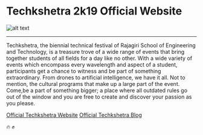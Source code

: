# Techkshetra 2k19 Official Website
[logo]: https://blog.techkshetra.tech/static/5fc5e75e80384f62900eb411ed04eee6/f9142/article-image-2.webp "Techkshetra 2k19"
![alt text][logo]


---

Techkshetra, the biennial technical festival of Rajagiri School of Engineering and Technology, is a  treasure trove of a wide range of events that bring together students of all fields for a day like no other. With a wide variety of events which encompass every wavelength and aspect of a student, participants get a chance to witness and be part of something extraordinary. From drones to artificial intelligence, we have it all. Not to mention, the cultural programs that make up a large part of the event. Come,be a part of something bigger; a place where all outdated rules go out of the window and you are free to create and discover your passion as you please.

[Official Techkshetra Website](https://www.techkshetra.tech/)
[Official Techkshetra Blog](https://blog.techkshetra.tech/)

:fire: :fist: